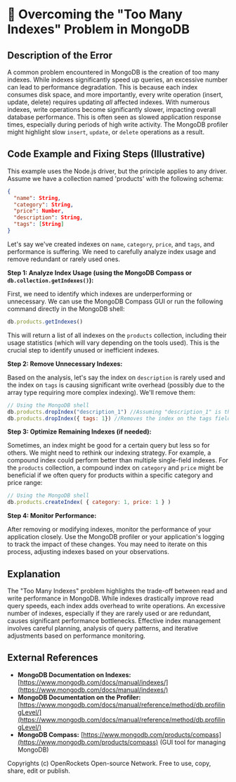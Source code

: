 # 🐞 Overcoming the "Too Many Indexes" Problem in MongoDB


## Description of the Error

A common problem encountered in MongoDB is the creation of too many indexes. While indexes significantly speed up queries, an excessive number can lead to performance degradation.  This is because each index consumes disk space, and more importantly, every write operation (insert, update, delete) requires updating *all* affected indexes.  With numerous indexes, write operations become significantly slower, impacting overall database performance. This is often seen as slowed application response times, especially during periods of high write activity.  The MongoDB profiler might highlight slow `insert`, `update`, or `delete` operations as a result.

## Code Example and Fixing Steps (Illustrative)

This example uses the Node.js driver, but the principle applies to any driver.  Assume we have a collection named 'products' with the following schema:

```json
{
  "name": String,
  "category": String,
  "price": Number,
  "description": String,
  "tags": [String]
}
```

Let's say we've created indexes on `name`, `category`, `price`, and `tags`, and performance is suffering.  We need to carefully analyze index usage and remove redundant or rarely used ones.

**Step 1: Analyze Index Usage (using the MongoDB Compass or `db.collection.getIndexes()`):**

First, we need to identify which indexes are underperforming or unnecessary.  We can use the MongoDB Compass GUI or run the following command directly in the MongoDB shell:

```javascript
db.products.getIndexes()
```

This will return a list of all indexes on the `products` collection, including their usage statistics (which will vary depending on the tools used). This is the crucial step to identify unused or inefficient indexes.

**Step 2: Remove Unnecessary Indexes:**

Based on the analysis, let's say the index on `description` is rarely used and the index on `tags` is causing significant write overhead (possibly due to the array type requiring more complex indexing). We'll remove them:

```javascript
// Using the MongoDB shell
db.products.dropIndex("description_1") //Assuming "description_1" is the index name
db.products.dropIndex({ tags: 1}) //Removes the index on the tags field
```

**Step 3: Optimize Remaining Indexes (if needed):**

Sometimes, an index might be good for a certain query but less so for others.  We might need to rethink our indexing strategy. For example, a compound index could perform better than multiple single-field indexes. For the `products` collection, a compound index on `category` and `price` might be beneficial if we often query for products within a specific category and price range:


```javascript
// Using the MongoDB shell
db.products.createIndex( { category: 1, price: 1 } )
```

**Step 4: Monitor Performance:**

After removing or modifying indexes, monitor the performance of your application closely.  Use the MongoDB profiler or your application's logging to track the impact of these changes.  You may need to iterate on this process, adjusting indexes based on your observations.

## Explanation

The "Too Many Indexes" problem highlights the trade-off between read and write performance in MongoDB.  While indexes drastically improve read query speeds, each index adds overhead to write operations.  An excessive number of indexes, especially if they are rarely used or are redundant, causes significant performance bottlenecks.  Effective index management involves careful planning, analysis of query patterns, and iterative adjustments based on performance monitoring.


## External References

* **MongoDB Documentation on Indexes:** [https://www.mongodb.com/docs/manual/indexes/](https://www.mongodb.com/docs/manual/indexes/)
* **MongoDB Documentation on the Profiler:** [https://www.mongodb.com/docs/manual/reference/method/db.profilingLevel/](https://www.mongodb.com/docs/manual/reference/method/db.profilingLevel/)
* **MongoDB Compass:** [https://www.mongodb.com/products/compass](https://www.mongodb.com/products/compass) (GUI tool for managing MongoDB)


Copyrights (c) OpenRockets Open-source Network. Free to use, copy, share, edit or publish.

